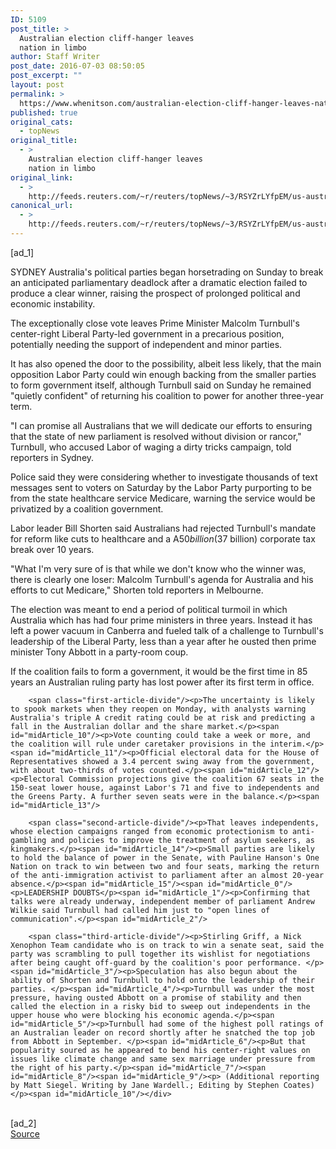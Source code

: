 ```yaml
---
ID: 5109
post_title: >
  Australian election cliff-hanger leaves
  nation in limbo
author: Staff Writer
post_date: 2016-07-03 08:50:05
post_excerpt: ""
layout: post
permalink: >
  https://www.whenitson.com/australian-election-cliff-hanger-leaves-nation-in-limbo/
published: true
original_cats:
  - topNews
original_title:
  - >
    Australian election cliff-hanger leaves
    nation in limbo
original_link:
  - >
    http://feeds.reuters.com/~r/reuters/topNews/~3/RSYZrLYfpEM/us-australia-election-idUSKCN0ZJ00X
canonical_url:
  - >
    http://feeds.reuters.com/~r/reuters/topNews/~3/RSYZrLYfpEM/us-australia-election-idUSKCN0ZJ00X
---
```

 [ad_1]
<br><div id="articleText">
<span id="midArticle_start"/>

<span id="midArticle_0"/><span class="focusParagraph" readability="5"><p><span class="articleLocation">SYDNEY</span> Australia's political parties began horsetrading on Sunday to break an anticipated parliamentary deadlock after a dramatic election failed to produce a clear winner, raising the prospect of prolonged political and economic instability.</p></span><span id="midArticle_1"/><p>The exceptionally close vote leaves Prime Minister Malcolm Turnbull's center-right Liberal Party-led government in a precarious position, potentially needing the support of independent and minor parties. </p><span id="midArticle_2"/><p>It has also opened the door to the possibility, albeit less likely, that the main opposition Labor Party could win enough backing from the smaller parties to form government itself, although Turnbull said on Sunday he remained "quietly confident" of returning his coalition to power for another three-year term. </p><span id="midArticle_3"/><p>"I can promise all Australians that we will dedicate our efforts to ensuring that the state of new parliament is resolved without division or rancor," Turnbull, who accused Labor of waging a dirty tricks campaign, told reporters in Sydney.</p><span id="midArticle_4"/><p>Police said they were considering whether to investigate thousands of text messages sent to voters on Saturday by the Labor Party purporting to be from the state healthcare service Medicare, warning the service would be privatized by a coalition government.</p><span id="midArticle_5"/><p>Labor leader Bill Shorten said Australians had rejected Turnbull's mandate for reform like cuts to healthcare and a A$50 billion ($37 billion) corporate tax break over 10 years.</p><span id="midArticle_6"/><p>"What I'm very sure of is that while we don't know who the winner was, there is clearly one loser: Malcolm Turnbull's agenda for Australia and his efforts to cut Medicare," Shorten told reporters in Melbourne.</p><span id="midArticle_7"/><p>The election was meant to end a period of political turmoil in which Australia which has had four prime ministers in three years. Instead it has left a power vacuum in Canberra and fueled talk of a challenge to Turnbull's leadership of the Liberal Party, less than a year after he ousted then prime minister Tony Abbott in a party-room coup. </p><span id="midArticle_8"/><p>If the coalition fails to form a government, it would be the first time in 85 years an Australian ruling party has lost power after its first term in office.</p><span id="midArticle_9"/>
        
        <span class="first-article-divide"/><p>The uncertainty is likely to spook markets when they reopen on Monday, with analysts warning Australia's triple A credit rating could be at risk and predicting a fall in the Australian dollar and the share market.</p><span id="midArticle_10"/><p>Vote counting could take a week or more, and the coalition will rule under caretaker provisions in the interim.</p><span id="midArticle_11"/><p>Official electoral data for the House of Representatives showed a 3.4 percent swing away from the government, with about two-thirds of votes counted.</p><span id="midArticle_12"/><p>Electoral Commission projections give the coalition 67 seats in the 150-seat lower house, against Labor's 71 and five to independents and the Greens Party. A further seven seats were in the balance.</p><span id="midArticle_13"/>
        
        <span class="second-article-divide"/><p>That leaves independents, whose election campaigns ranged from economic protectionism to anti-gambling and policies to improve the treatment of asylum seekers, as kingmakers.</p><span id="midArticle_14"/><p>Small parties are likely to hold the balance of power in the Senate, with Pauline Hanson's One Nation on track to win between two and four seats, marking the return of the anti-immigration activist to parliament after an almost 20-year absence.</p><span id="midArticle_15"/><span id="midArticle_0"/><p>LEADERSHIP DOUBTS</p><span id="midArticle_1"/><p>Confirming that talks were already underway, independent member of parliament Andrew Wilkie said Turnbull had called him just to "open lines of communication".</p><span id="midArticle_2"/>
        
        <span class="third-article-divide"/><p>Stirling Griff, a Nick Xenophon Team candidate who is on track to win a senate seat, said the party was scrambling to pull together its wishlist for negotiations after being caught off-guard by the coalition's poor performance. </p><span id="midArticle_3"/><p>Speculation has also begun about the ability of Shorten and Turnbull to hold onto the leadership of their parties. </p><span id="midArticle_4"/><p>Turnbull was under the most pressure, having ousted Abbott on a promise of stability and then called the election in a risky bid to sweep out independents in the upper house who were blocking his economic agenda.</p><span id="midArticle_5"/><p>Turnbull had some of the highest poll ratings of an Australian leader on record shortly after he snatched the top job from Abbott in September. </p><span id="midArticle_6"/><p>But that popularity soured as he appeared to bend his center-right values on issues like climate change and same sex marriage under pressure from the right of his party.</p><span id="midArticle_7"/><span id="midArticle_8"/><span id="midArticle_9"/><p> (Additional reporting by Matt Siegel. Writing by Jane Wardell.; Editing by Stephen Coates)</p><span id="midArticle_10"/></div>
<br>[ad_2]
<br><a href="http://feeds.reuters.com/~r/reuters/topNews/~3/RSYZrLYfpEM/us-australia-election-idUSKCN0ZJ00X">Source </a>